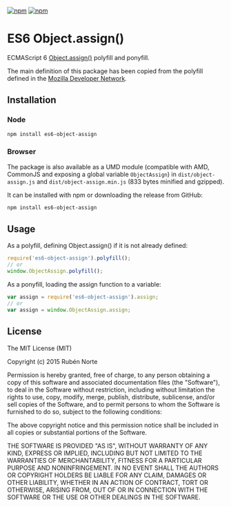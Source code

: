 [![npm](https://img.shields.io/npm/l/es6-object-assign.svg)](https://www.npmjs.org/package/es6-object-assign)
[![npm](https://img.shields.io/npm/v/es6-object-assign.svg)](https://www.npmjs.org/package/es6-object-assign)

# ES6 Object.assign()

ECMAScript 6 [Object.assign()](https://developer.mozilla.org/en-US/docs/Web/JavaScript/Reference/Global_Objects/Object/assign) polyfill and ponyfill.

The main definition of this package has been copied from the polyfill defined in the [Mozilla Developer Network](https://developer.mozilla.org/en-US/docs/Web/JavaScript/Reference/Global_Objects/Object/assign).

## Installation

### Node 

```bash
npm install es6-object-assign
```

### Browser

The package is also available as a UMD module (compatible with AMD, CommonJS and exposing a global variable `ObjectAssign`) in `dist/object-assign.js` and `dist/object-assign.min.js` (833 bytes minified and gzipped).

It can be installed with npm or downloading the release from GitHub:

```bash
npm install es6-object-assign
```

## Usage

As a polyfill, defining Object.assign() if it is not already defined:

```javascript
require('es6-object-assign').polyfill();
// or
window.ObjectAssign.polyfill();
```

As a ponyfill, loading the assign function to a variable:

```javascript
var assign = require('es6-object-assign').assign;
// or
var assign = window.ObjectAssign.assign;
```

## License

The MIT License (MIT)

Copyright (c) 2015 Rubén Norte

Permission is hereby granted, free of charge, to any person obtaining a copy
of this software and associated documentation files (the "Software"), to deal
in the Software without restriction, including without limitation the rights
to use, copy, modify, merge, publish, distribute, sublicense, and/or sell
copies of the Software, and to permit persons to whom the Software is
furnished to do so, subject to the following conditions:

The above copyright notice and this permission notice shall be included in
all copies or substantial portions of the Software.

THE SOFTWARE IS PROVIDED "AS IS", WITHOUT WARRANTY OF ANY KIND, EXPRESS OR
IMPLIED, INCLUDING BUT NOT LIMITED TO THE WARRANTIES OF MERCHANTABILITY,
FITNESS FOR A PARTICULAR PURPOSE AND NONINFRINGEMENT. IN NO EVENT SHALL THE
AUTHORS OR COPYRIGHT HOLDERS BE LIABLE FOR ANY CLAIM, DAMAGES OR OTHER
LIABILITY, WHETHER IN AN ACTION OF CONTRACT, TORT OR OTHERWISE, ARISING FROM,
OUT OF OR IN CONNECTION WITH THE SOFTWARE OR THE USE OR OTHER DEALINGS IN
THE SOFTWARE.
